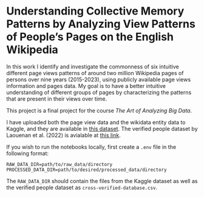 # Understanding Collective Memory Patterns by Analyzing View Patterns of People’s Pages on the English Wikipedia

In this work I identify and investigate the commonness of six intuitive different page views patterns of around two
million Wikipedia pages of persons over nine years (2015-2023), using publicly available page views information
and pages data. My goal is to have a better intuitive understanding of different groups of pages by characterizing
the patterns that are present in their views over time.

This project is a final project for the course *The Art of Analyzing Big Data*.

I have uploaded both the page view data and the wikidata entity data to Kaggle, and they are available in [this dataset](https://www.kaggle.com/datasets/netanelmad/wikipedia-people-page-views-data). The verified people dataset by Laouenan et al. (2022) is avialable at [this link](https://data.sciencespo.fr/dataset.xhtml?persistentId=doi:10.21410/7E4/RDAG3O).

If you wish to run the notebooks locally, first create a `.env` file in the following format:
```
RAW_DATA_DIR=path/to/raw_data/directory
PROCESSED_DATA_DIR=path/to/desired/processed_data/directory
```
The `RAW_DATA_DIR` should contain the files from the Kaggle dataset as well as the verified people dataset as `cross-verified-database.csv`.
